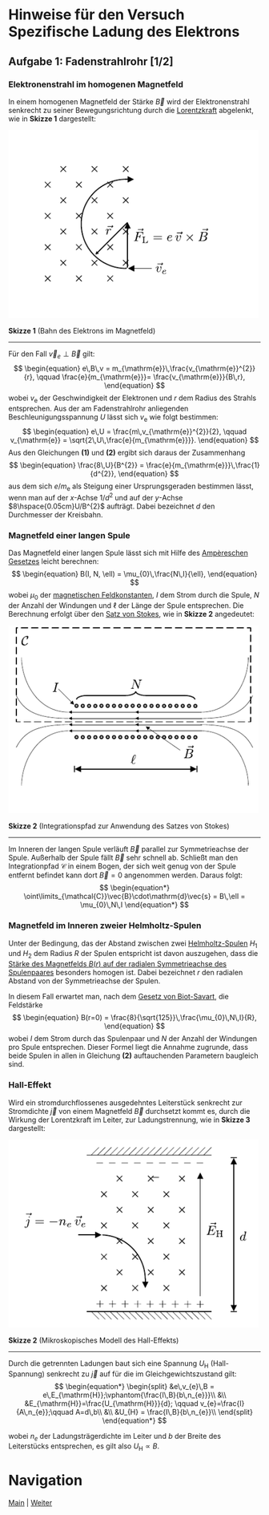 # Hinweise für den Versuch Spezifische Ladung des Elektrons


## Aufgabe 1: Fadenstrahlrohr [1/2]

### Elektronenstrahl im homogenen Magnetfeld

In einem homogenen Magnetfeld der Stärke $\vec{B}$ wird der Elektronenstrahl senkrecht zu seiner Bewegungsrichtung durch die [Lorentzkraft](https://de.wikipedia.org/wiki/Lorentzkraft) abgelenkt, wie in **Skizze 1** dargestellt:

<img src="../figures/LadungMagnetfeld.png" width="500" style="zoom:100%;" />

**Skizze 1** (Bahn des Elektrons im Magnetfeld)

---

Für den Fall  $\vec{v}_{e}\perp\vec{B}$ gilt: 
$$
\begin{equation}
e\,B\,v = m_{\mathrm{e}}\,\frac{v_{\mathrm{e}}^{2}}{r}, \qquad \frac{e}{m_{\mathrm{e}}}= \frac{v_{\mathrm{e}}}{B\,r},
\end{equation}
$$
wobei $v_{\mathrm{e}}$ der Geschwindigkeit der Elektronen und $r$ dem Radius des Strahls entsprechen. Aus der am Fadenstrahlrohr anliegenden Beschleunigungsspannung $U$ lässt sich $v_{\mathrm{e}}$ wie folgt bestimmen:
$$
\begin{equation}
e\,U = \frac{m\,v_{\mathrm{e}}^{2}}{2}, \qquad v_{\mathrm{e}} = \sqrt{2\,U\,\frac{e}{m_{\mathrm{e}}}}.
\end{equation}
$$
Aus den Gleichungen **(1)** und **(2)** ergibt sich daraus der Zusammenhang
$$
\begin{equation}
\frac{8\,U}{B^{2}} = \frac{e}{m_{\mathrm{e}}}\,\frac{1}{d^{2}},
\end{equation}
$$
aus dem sich $e/m_{\mathrm{e}}$ als Steigung einer Ursprungsgeraden bestimmen lässt, wenn man auf der $x$-Achse $1/d^{2}$ und auf der $y$-Achse $8\hspace{0.05cm}U/B^{2}$ aufträgt. Dabei bezeichnet $d$ den Durchmesser der Kreisbahn.

### Magnetfeld einer langen Spule

Das Magnetfeld einer langen Spule lässt sich mit Hilfe des [Ampèreschen Gesetzes](https://de.wikipedia.org/wiki/Amp%C3%A8resches_Gesetz#Magnetfeld_der_Spule) leicht berechnen: 
$$
\begin{equation}
B(I, N, \ell) = \mu_{0}\,\frac{N\,I}{\ell},
\end{equation}
$$
wobei $\mu_{0}$ der [magnetischen Feldkonstanten](https://de.wikipedia.org/wiki/Magnetische_Feldkonstante), $I$ dem Strom durch die Spule, $N$ der Anzahl der Windungen und $\ell$ der Länge der Spule entsprechen. Die Berechnung erfolgt über den [Satz von Stokes](https://de.wikipedia.org/wiki/Satz_von_Stokes), wie in **Skizze 2** angedeutet: 

<img src="../figures/Stokes.png" width="500" style="zoom:100%;" />

**Skizze 2** (Integrationspfad zur Anwendung des Satzes von Stokes)

---

Im Inneren der langen Spule verläuft $\vec{B}$ parallel zur Symmetrieachse der Spule. Außerhalb der Spule fällt $\vec{B}$ sehr schnell ab. Schließt man den Integrationpfad $\mathcal{C}$ in einem Bogen, der sich weit genug von der Spule entfernt befindet kann dort $\vec{B}=0$ angenommen werden. Daraus folgt: 
$$
\begin{equation*}
\oint\limits_{\mathcal{C}}\vec{B}\cdot\mathrm{d}\vec{s} = B\,\ell = \mu_{0}\,N\,I
\end{equation*}
$$

### Magnetfeld im Inneren zweier Helmholtz-Spulen

Unter der Bedingung, das der Abstand zwischen zwei [Helmholtz-Spulen](https://de.wikipedia.org/wiki/Helmholtz-Spule) $H_{1}$ und $H_{2}$ dem Radius $R$ der Spulen entspricht ist davon auszugehen, dass die [Stärke des Magnetfelds $B(r)$ auf der radialen Symmetrieachse des Spulenpaares](https://de.wikipedia.org/wiki/Helmholtz-Spule#Berechnung_der_magnetischen_Flussdichte) besonders homogen ist. Dabei bezeichnet $r$ den radialen Abstand von der Symmetrieachse der Spulen. 

In diesem Fall erwartet man, nach dem [Gesetz von Biot-Savart](https://de.wikipedia.org/wiki/Biot-Savart-Gesetz), die Feldstärke
$$
\begin{equation}
B(r=0) = \frac{8}{\sqrt{125}}\,\frac{\mu_{0}\,N\,I}{R},
\end{equation}
$$
wobei $I$ dem Strom durch das Spulenpaar und $N$ der Anzahl der Windungen pro Spule entsprechen. Dieser Formel liegt die Annahme zugrunde, dass beide Spulen in allen in Gleichung **(2)** auftauchenden Parametern baugleich sind.

### Hall-Effekt

Wird ein stromdurchflossenes ausgedehntes Leiterstück senkrecht zur Stromdichte $\vec{j}$ von einem Magnetfeld $\vec{B}$ durchsetzt kommt es, durch die Wirkung der Lorentzkraft im Leiter, zur Ladungstrennung, wie in **Skizze 3** dargestellt: 

<img src="../figures/HallEffekt.png" width="500" style="zoom:100%;" />

**Skizze 2** (Mikroskopisches Modell des Hall-Effekts)

---

Durch die getrennten Ladungen baut sich eine Spannung $U_{\mathrm{H}}$ (Hall-Spannung) senkrecht zu $\vec{j}$ auf für die im Gleichgewichtszustand gilt: 
$$
\begin{equation*}
\begin{split}
&e\,v_{e}\,B = e\,E_{\mathrm{H}};\vphantom{\frac{I\,B}{b\,n_{e}}}\\
&\\
&E_{\mathrm{H}}=\frac{U_{\mathrm{H}}}{d}; \qquad v_{e}=\frac{I}{A\,n_{e}};\qquad A=d\,b\\
&\\
&U_{H} = \frac{I\,B}{b\,n_{e}}\\
\end{split}
\end{equation*}
$$




 wobei $n_{e}$ der Ladungsträgerdichte im Leiter und $b$ der Breite des Leiterstücks entsprechen, es gilt also $U_{\mathrm{H}}\propto B$. 


# Navigation

[Main](https://git.scc.kit.edu/etp-lehre/p1-for-students/-/tree/main/Spezifische_Ladung_des_Elektrons) | [Weiter](https://git.scc.kit.edu/etp-lehre/p1-for-students/-/blob/main/Spezifische_Ladung_des_Elektrons/doc/Hinweise-Aufgabe-1-a.md)
